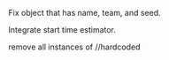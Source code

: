 Fix object that has name, team, and seed.

Integrate start time estimator.

remove all instances of //hardcoded
